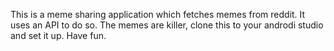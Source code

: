 This is a meme sharing application which fetches memes from reddit. It uses an API to do so. The memes are killer, clone this to your androdi studio and set it up. Have fun.
